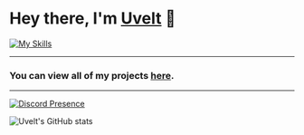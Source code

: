 # Hey there, I'm [Uvelt](https://github.com/Uveltt) 👋

[![My Skills](https://skillicons.dev/icons?i=js,html,css,vscode,visualstudio,powershell,pr,blender)](https://skillicons.dev)

<hr>

### You can view all of my projects [here](https://github.com/Uveltt?tab=repositories).

<hr>

[![Discord Presence](https://lanyard.cnrad.dev/api/832910537343893504)](https://discord.com/users/832910537343893504)

![Uvelt's GitHub stats](https://github-readme-stats.vercel.app/api?username=uveltt&show_icons=true&theme=dracula)
